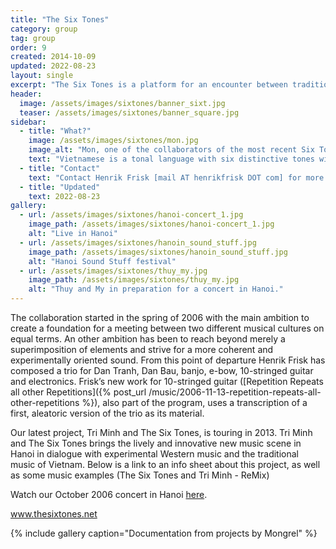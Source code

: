 ```yaml
---
title: "The Six Tones"
category: group
tag: group 
order: 9
created: 2014-10-09 
updated: 2022-08-23
layout: single
excerpt: "The Six Tones is a platform for an encounter between traditional and experimental cultures in Asia and the west. The core of this practice is, since 2006, an ongoing project of mutual learning between musicians from Vietnam and Sweden."
header:
  image: /assets/images/sixtones/banner_sixt.jpg
  teaser: /assets/images/sixtones/banner_square.jpg
sidebar:
  - title: "What?"
    image: /assets/images/sixtones/mon.jpg
    image_alt: "Mon, one of the collaborators of the most recent Six Tones project in Saigon"
    text: "Vietnamese is a tonal language with six distinctive tones with labels such as *ngang* and *sắc*"
  - title: "Contact"
    text: "Contact Henrik Frisk [mail AT henrikfrisk DOT com] for more information"
  - title: "Updated"
    text: 2022-08-23
gallery:
  - url: /assets/images/sixtones/hanoi-concert_1.jpg
    image_path: /assets/images/sixtones/hanoi-concert_1.jpg
    alt: "Live in Hanoi"
  - url: /assets/images/sixtones/hanoin_sound_stuff.jpg
    image_path: /assets/images/sixtones/hanoin_sound_stuff.jpg
    alt: "Hanoi Sound Stuff festival"
  - url: /assets/images/sixtones/thuy_my.jpg
    image_path: /assets/images/sixtones/thuy_my.jpg
    alt: "Thuy and My in preparation for a concert in Hanoi."
---
```

The collaboration started in the spring of 2006 with the main ambition to create a foundation for a meeting between two different musical cultures on equal terms. An other ambition has been to reach beyond merely a superimposition of elements and strive for a more coherent and experimentally oriented sound. From this point of departure Henrik Frisk has composed a trio for Dan Tranh, Dan Bau, banjo, e-bow, 10-stringed guitar and electronics. Frisk’s new work for 10-stringed guitar ([Repetition Repeats all other Repetitions]({% post_url /music/2006-11-13-repetition-repeats-all-other-repetitions %}), also part of the program, uses a transcription of a first, aleatoric version of the trio as its material.

Our latest project,  Tri Minh and The Six Tones, is touring in 2013. Tri Minh and The Six Tones brings the lively and innovative new music scene in Hanoi in dialogue with experimental Western music and the traditional music of Vietnam. Below is a link to an info sheet about this project, as well as some music examples (The Six Tones and Tri Minh - ReMix)

Watch our October 2006 concert in Hanoi <a href="http://www.henrikfrisk.com/music/archives/2007/01/hanoi_concert_o.html">here</a>.

<a href="http://www.thesixtones.net/">www.thesixtones.net</a>


{% include gallery caption="Documentation from projects by Mongrel" %}
